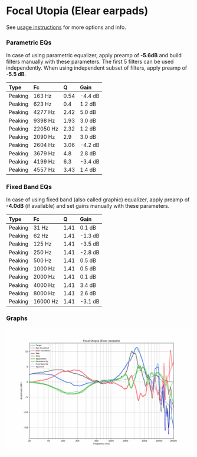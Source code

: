 # Focal Utopia (Elear earpads)
See [usage instructions](https://github.com/jaakkopasanen/AutoEq#usage) for more options and info.

### Parametric EQs
In case of using parametric equalizer, apply preamp of **-5.6dB** and build filters manually
with these parameters. The first 5 filters can be used independently.
When using independent subset of filters, apply preamp of **-5.5 dB**.

| Type    | Fc       |    Q | Gain    |
|:--------|:---------|:-----|:--------|
| Peaking | 163 Hz   | 0.54 | -4.4 dB |
| Peaking | 623 Hz   | 0.4  | 1.2 dB  |
| Peaking | 4277 Hz  | 2.42 | 5.0 dB  |
| Peaking | 9398 Hz  | 1.93 | 3.0 dB  |
| Peaking | 22050 Hz | 2.32 | 1.2 dB  |
| Peaking | 2090 Hz  | 2.9  | 3.0 dB  |
| Peaking | 2604 Hz  | 3.06 | -4.2 dB |
| Peaking | 3679 Hz  | 4.8  | 2.8 dB  |
| Peaking | 4199 Hz  | 6.3  | -3.4 dB |
| Peaking | 4557 Hz  | 3.43 | 1.4 dB  |

### Fixed Band EQs
In case of using fixed band (also called graphic) equalizer, apply preamp of **-4.0dB**
(if available) and set gains manually with these parameters.

| Type    | Fc       |    Q | Gain    |
|:--------|:---------|:-----|:--------|
| Peaking | 31 Hz    | 1.41 | 0.1 dB  |
| Peaking | 62 Hz    | 1.41 | -1.3 dB |
| Peaking | 125 Hz   | 1.41 | -3.5 dB |
| Peaking | 250 Hz   | 1.41 | -2.8 dB |
| Peaking | 500 Hz   | 1.41 | 0.5 dB  |
| Peaking | 1000 Hz  | 1.41 | 0.5 dB  |
| Peaking | 2000 Hz  | 1.41 | 0.1 dB  |
| Peaking | 4000 Hz  | 1.41 | 3.4 dB  |
| Peaking | 8000 Hz  | 1.41 | 2.6 dB  |
| Peaking | 16000 Hz | 1.41 | -3.1 dB |

### Graphs
![](./Focal%20Utopia%20(Elear%20earpads).png)